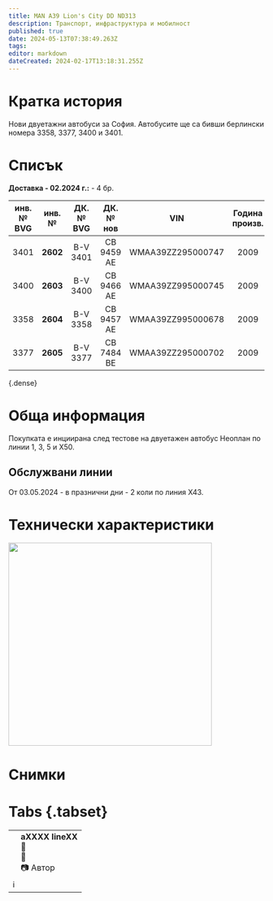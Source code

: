 ```yaml
---
title: MAN A39 Lion's City DD ND313
description: Транспорт, инфраструктура и мобилност
published: true
date: 2024-05-13T07:38:49.263Z
tags: 
editor: markdown
dateCreated: 2024-02-17T13:18:31.255Z
---
```


# Кратка история
Нови двуетажни автобуси за София. Автобусите ще са бивши берлински номера 3358, 3377, 3400 и 3401. 


# Списък
    
**Доставка - 02.2024 г.:** \- 4 бр.  

| инв. № <br> BVG | инв. № | ДК. № <br> BVG | ДК. № <br> нов | VIN | Година<br>произв. | Доставен | На линия от | 
|:---:|:---:|:---:|:---:|:---:|:---:|:---:|:---:|
| 3401 | **2602** | B-V 3401  | CB 9459 AE |WMAA39ZZ295000747 | 2009  | 2024 | 03.05.2024 г. | 
| 3400 | **2603** | B-V 3400  | CB 9466 AE |WMAA39ZZ995000745 | 2009  | 2024 | 11.05.2024 г. |       
| 3358 | **2604** | B-V 3358  | CB 9457 AE |WMAA39ZZ995000678 | 2009  | 2024 | 03.05.2024 г. |  
| 3377 | **2605** | B-V 3377  | CB 7484 BE |WMAA39ZZ295000702 | 2009  | 2024 | 27.04.2024 г. |    

{.dense}

    

# Обща информация

Покупката е инциирана след тестове на двуетажен автобус Неоплан по линии 1, 3, 5 и Х50.

## Обслужвани линии

От 03.05.2024 - в празнични дни - 2 коли по линия Х43.

# Технически характеристики

<img src="https://live.staticflickr.com/3884/14962523657_f8b1ac5a34_z.jpg" width="400px">



# Снимки
  
# Tabs {.tabset}
  <!--следващ пост--> 
<div class="table-responsive"><table style="width:100%"><tr>
<td><img src=""></td>
<td><b><b>aXXXX lineXX</b></b><br>📅<br> 📌 <br> 📷 Автор</td></tr>
  <td colspan=2 >ℹ️ </td></table></div>   